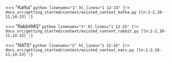 === "Kafka"
    ```python linenums="1" hl_lines="1 12-15"
    {!> docs_src/getting_started/context/existed_context_kafka.py [ln:1-2,10-11,14-23] !}
    ```

=== "RabbitMQ"
    ```python linenums="1" hl_lines="1 12-15"
    {!> docs_src/getting_started/context/existed_context_rabbit.py [ln:1-2,10-11,14-23] !}
    ```

=== "NATS"
    ```python linenums="1" hl_lines="1 12-15"
    {!> docs_src/getting_started/context/existed_context_nats.py [ln:1-2,10-11,14-23] !}
    ```